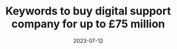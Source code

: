---
category:
- .nan
date: 2023-07-12
keyword_suggestion: low code no code digital transformation
post_inspiration: https://www.sharesmagazine.co.uk/news/market/1670233481941110100/keywords-to-buy-digital-support-company-for-up-to-gbp75-million
silot_terms: digital automation
title: Keywords to buy digital <b>support</b> company for up to £75 million
---